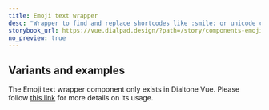 ```yaml
---
title: Emoji text wrapper
desc: "Wrapper to find and replace shortcodes like :smile: or unicode chars such as 😄 with our custom Emojis implementation."
storybook_url: https://vue.dialpad.design/?path=/story/components-emoji-text-wrapper--default
no_preview: true
---
```


## Variants and examples

The Emoji text wrapper component only exists in Dialtone Vue. Please follow [this link](https://vue.dialpad.design/?path=/docs/components-emoji-text-wrapper--default) for more details on its usage.
